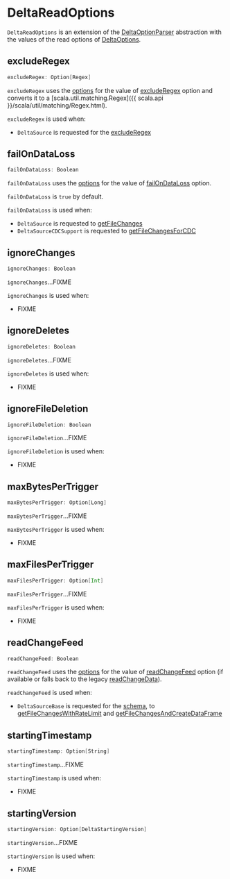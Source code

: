 # DeltaReadOptions

`DeltaReadOptions` is an extension of the [DeltaOptionParser](DeltaOptionParser.md) abstraction with the values of the read options of [DeltaOptions](DeltaOptions.md).

## <span id="excludeRegex"> excludeRegex

```scala
excludeRegex: Option[Regex]
```

`excludeRegex` uses the [options](DeltaOptionParser.md#options) for the value of [excludeRegex](options.md#EXCLUDE_REGEX_OPTION) option and converts it to a [scala.util.matching.Regex]({{ scala.api }}/scala/util/matching/Regex.html).

`excludeRegex` is used when:

* `DeltaSource` is requested for the [excludeRegex](DeltaSource.md#excludeRegex)

## <span id="failOnDataLoss"><span id="FAIL_ON_DATA_LOSS_OPTION"> failOnDataLoss

```scala
failOnDataLoss: Boolean
```

`failOnDataLoss` uses the [options](DeltaOptionParser.md#options) for the value of [failOnDataLoss](options.md#FAIL_ON_DATA_LOSS_OPTION) option.

`failOnDataLoss` is `true` by default.

`failOnDataLoss` is used when:

* `DeltaSource` is requested to [getFileChanges](DeltaSource.md#getFileChanges)
* `DeltaSourceCDCSupport` is requested to [getFileChangesForCDC](change-data-feed/DeltaSourceCDCSupport.md#getFileChangesForCDC)

## <span id="ignoreChanges"> ignoreChanges

```scala
ignoreChanges: Boolean
```

`ignoreChanges`...FIXME

`ignoreChanges` is used when:

* FIXME

## <span id="ignoreDeletes"> ignoreDeletes

```scala
ignoreDeletes: Boolean
```

`ignoreDeletes`...FIXME

`ignoreDeletes` is used when:

* FIXME

## <span id="ignoreFileDeletion"> ignoreFileDeletion

```scala
ignoreFileDeletion: Boolean
```

`ignoreFileDeletion`...FIXME

`ignoreFileDeletion` is used when:

* FIXME

## <span id="maxBytesPerTrigger"> maxBytesPerTrigger

```scala
maxBytesPerTrigger: Option[Long]
```

`maxBytesPerTrigger`...FIXME

`maxBytesPerTrigger` is used when:

* FIXME

## <span id="maxFilesPerTrigger"> maxFilesPerTrigger

```scala
maxFilesPerTrigger: Option[Int]
```

`maxFilesPerTrigger`...FIXME

`maxFilesPerTrigger` is used when:

* FIXME

## <span id="readChangeFeed"> readChangeFeed

```scala
readChangeFeed: Boolean
```

`readChangeFeed` uses the [options](DeltaOptionParser.md#options) for the value of [readChangeFeed](options.md#CDC_READ_OPTION) option (if available or falls back to the legacy [readChangeData](options.md#readChangeData)).

`readChangeFeed` is used when:

* `DeltaSourceBase` is requested for the [schema](DeltaSourceBase.md#schema), to [getFileChangesWithRateLimit](DeltaSourceBase.md#getFileChangesWithRateLimit) and [getFileChangesAndCreateDataFrame](DeltaSourceBase.md#getFileChangesAndCreateDataFrame)

## <span id="startingTimestamp"> startingTimestamp

```scala
startingTimestamp: Option[String]

```

`startingTimestamp`...FIXME

`startingTimestamp` is used when:

* FIXME

## <span id="startingVersion"> startingVersion

```scala
startingVersion: Option[DeltaStartingVersion]

```

`startingVersion`...FIXME

`startingVersion` is used when:

* FIXME
